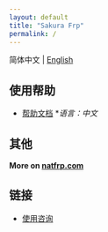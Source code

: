 ```yaml
---
layout: default
title: "Sakura Frp"
permalink: /
---
```



简体中文 | [English](/en/)

## 使用帮助

+ [帮助文档](/wiki/) **语言：中文*

<!-- + 启动器使用方法：[图文教程](https://blog.berd.moe/archives/sakura-frp-launcher-user-guide/)
+ frpc 使用方法：[图文教程](https://blog.berd.moe/archives/sakura-frp-new-frpc-usage-guide/)
+ Minecraft 映射教程：[视频链接](https://www.bilibili.com/video/BV15f4y1S7d6) *非官方*
+ 常见问题解答：[点我](https://baoshuo.blog/post/8tYaUDF47/) *非官方* -->

## 其他

**More on [natfrp.com](https://www.natfrp.com/?from=natfrp.github.io)**

## 链接

+ [使用咨询](https://owq.moe/channel/Natfrp)
